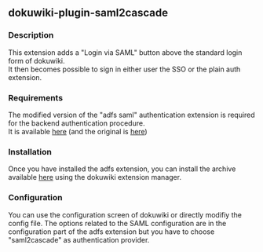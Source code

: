 ## dokuwiki-plugin-saml2cascade

### Description
This extension adds a "Login via SAML" button above the standard login form of dokuwiki.  
It then becomes possible to sign in either user the SSO or the plain auth extension.

### Requirements
The modified version of the "adfs saml" authentication extension is required for the backend authentication procedure.  
It is available [here](https://github.com/restena-ma/dokuwiki-plugin-adfs) (and the original is [here](https://github.com/cosmocode/dokuwiki-plugin-adfs))

### Installation
Once you have installed the adfs extension, you can install the archive available [here](https://github.com/restena-ma/dokuwiki-plugin-saml2cascade/zipball/master) using the dokuwiki extension manager.

### Configuration
You can use the configuration screen of dokuwiki or directly modifiy the config file.
The options related to the SAML configuration are in the configuration part of the adfs extension but you have to choose "saml2cascade" as authentication provider.
